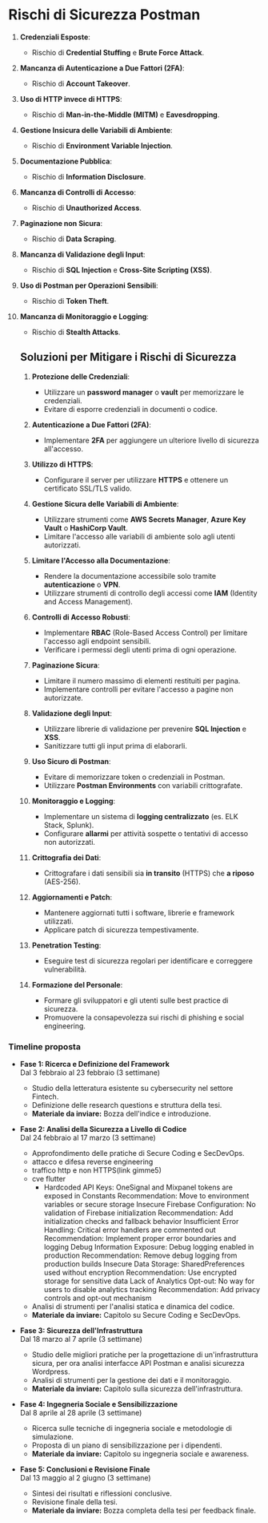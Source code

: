 # Rischi di Sicurezza Postman

1. **Credenziali Esposte**:  
    - Rischio di **Credential Stuffing** e **Brute Force Attack**.

2. **Mancanza di Autenticazione a Due Fattori (2FA)**:  
    - Rischio di **Account Takeover**.

3. **Uso di HTTP invece di HTTPS**:  
    - Rischio di **Man-in-the-Middle (MITM)** e **Eavesdropping**.

4. **Gestione Insicura delle Variabili di Ambiente**:  
    - Rischio di **Environment Variable Injection**.

5. **Documentazione Pubblica**:  
    - Rischio di **Information Disclosure**.

6. **Mancanza di Controlli di Accesso**:  
    - Rischio di **Unauthorized Access**.

7. **Paginazione non Sicura**:  
    - Rischio di **Data Scraping**.

8. **Mancanza di Validazione degli Input**:  
    - Rischio di **SQL Injection** e **Cross-Site Scripting (XSS)**.

9. **Uso di Postman per Operazioni Sensibili**:  
    - Rischio di **Token Theft**.

10. **Mancanza di Monitoraggio e Logging**:  
     - Rischio di **Stealth Attacks**.

    ## Soluzioni per Mitigare i Rischi di Sicurezza

    1. **Protezione delle Credenziali**:  
        - Utilizzare un **password manager** o **vault** per memorizzare le credenziali.  
        - Evitare di esporre credenziali in documenti o codice.  

    2. **Autenticazione a Due Fattori (2FA)**:  
        - Implementare **2FA** per aggiungere un ulteriore livello di sicurezza all'accesso.  

    3. **Utilizzo di HTTPS**:  
        - Configurare il server per utilizzare **HTTPS** e ottenere un certificato SSL/TLS valido.  

    4. **Gestione Sicura delle Variabili di Ambiente**:  
        - Utilizzare strumenti come **AWS Secrets Manager**, **Azure Key Vault** o **HashiCorp Vault**.  
        - Limitare l'accesso alle variabili di ambiente solo agli utenti autorizzati.  

    5. **Limitare l'Accesso alla Documentazione**:  
        - Rendere la documentazione accessibile solo tramite **autenticazione** o **VPN**.  
        - Utilizzare strumenti di controllo degli accessi come **IAM** (Identity and Access Management).  

    6. **Controlli di Accesso Robusti**:  
        - Implementare **RBAC** (Role-Based Access Control) per limitare l'accesso agli endpoint sensibili.  
        - Verificare i permessi degli utenti prima di ogni operazione.  

    7. **Paginazione Sicura**:  
        - Limitare il numero massimo di elementi restituiti per pagina.  
        - Implementare controlli per evitare l'accesso a pagine non autorizzate.  

    8. **Validazione degli Input**:  
        - Utilizzare librerie di validazione per prevenire **SQL Injection** e **XSS**.  
        - Sanitizzare tutti gli input prima di elaborarli.  

    9. **Uso Sicuro di Postman**:  
        - Evitare di memorizzare token o credenziali in Postman.  
        - Utilizzare **Postman Environments** con variabili crittografate.  

    10. **Monitoraggio e Logging**:  
         - Implementare un sistema di **logging centralizzato** (es. ELK Stack, Splunk).  
         - Configurare **allarmi** per attività sospette o tentativi di accesso non autorizzati.  

    11. **Crittografia dei Dati**:  
         - Crittografare i dati sensibili sia **in transito** (HTTPS) che **a riposo** (AES-256).  

    12. **Aggiornamenti e Patch**:  
         - Mantenere aggiornati tutti i software, librerie e framework utilizzati.  
         - Applicare patch di sicurezza tempestivamente.  

    13. **Penetration Testing**:  
         - Eseguire test di sicurezza regolari per identificare e correggere vulnerabilità.  

    14. **Formazione del Personale**:  
         - Formare gli sviluppatori e gli utenti sulle best practice di sicurezza.  
         - Promuovere la consapevolezza sui rischi di phishing e social engineering.  
### **Timeline proposta**

- **Fase 1: Ricerca e Definizione del Framework**  
  Dal 3 febbraio al 23 febbraio (3 settimane)  
  - Studio della letteratura esistente su cybersecurity nel settore Fintech.  
  - Definizione delle research questions e struttura della tesi.  
  - **Materiale da inviare:** Bozza dell'indice e introduzione.  

- **Fase 2: Analisi della Sicurezza a Livello di Codice**  
  Dal 24 febbraio al 17 marzo (3 settimane)  
  - Approfondimento delle pratiche di Secure Coding e SecDevOps.
  - attacco e difesa reverse engineering
  - traffico http e non HTTPS(link gimme5)
  - cve flutter
    - Hardcoded API Keys:
OneSignal and Mixpanel tokens are exposed in Constants
Recommendation: Move to environment variables or secure storage
Insecure Firebase Configuration:
No validation of Firebase initialization
Recommendation: Add initialization checks and fallback behavior
Insufficient Error Handling:
Critical error handlers are commented out
Recommendation: Implement proper error boundaries and logging
Debug Information Exposure:
Debug logging enabled in production
Recommendation: Remove debug logging from production builds
Insecure Data Storage:
SharedPreferences used without encryption
Recommendation: Use encrypted storage for sensitive data
Lack of Analytics Opt-out:
No way for users to disable analytics tracking
Recommendation: Add privacy controls and opt-out mechanism
  - Analisi di strumenti per l'analisi statica e dinamica del codice.  
  - **Materiale da inviare:** Capitolo su Secure Coding e SecDevOps.  

- **Fase 3: Sicurezza dell'Infrastruttura**  
  Dal 18 marzo al 7 aprile (3 settimane)  
  - Studio delle migliori pratiche per la progettazione di un'infrastruttura sicura, per ora analisi interfacce API Postman e analisi sicurezza Wordpress.  
  - Analisi di strumenti per la gestione dei dati e il monitoraggio.  
  - **Materiale da inviare:** Capitolo sulla sicurezza dell'infrastruttura.  

- **Fase 4: Ingegneria Sociale e Sensibilizzazione**  
  Dal 8 aprile al 28 aprile (3 settimane)  
  - Ricerca sulle tecniche di ingegneria sociale e metodologie di simulazione.  
  - Proposta di un piano di sensibilizzazione per i dipendenti.  
  - **Materiale da inviare:** Capitolo su ingegneria sociale e awareness.  

- **Fase 5: Conclusioni e Revisione Finale**  
  Dal 13 maggio al 2 giugno (3 settimane)  
  - Sintesi dei risultati e riflessioni conclusive.  
  - Revisione finale della tesi.  
  - **Materiale da inviare:** Bozza completa della tesi per feedback finale.  
